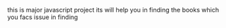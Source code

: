 this is major javascript project its will help you in finding the books which you  facs issue in finding
